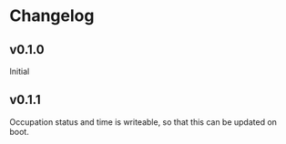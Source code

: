 # Changelog

## v0.1.0

Initial

## v0.1.1

Occupation status and time is writeable, so that this can be updated on boot.

